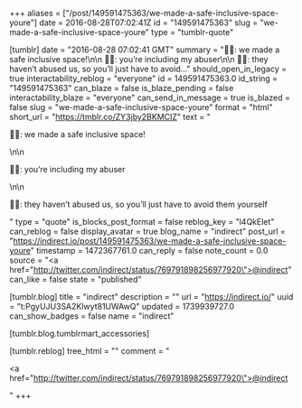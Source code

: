 +++
aliases = ["/post/149591475363/we-made-a-safe-inclusive-space-youre"]
date = 2016-08-28T07:02:41Z
id = "149591475363"
slug = "we-made-a-safe-inclusive-space-youre"
type = "tumblr-quote"

[tumblr]
date = "2016-08-28 07:02:41 GMT"
summary = "👩🏻: we made a safe inclusive space!\n\n 👩🏾: you’re including my abuser\n\n 👩🏻: they haven’t abused us, so you’ll just have to avoid..."
should_open_in_legacy = true
interactability_reblog = "everyone"
id = 149591475363.0
id_string = "149591475363"
can_blaze = false
is_blaze_pending = false
interactability_blaze = "everyone"
can_send_in_message = true
is_blazed = false
slug = "we-made-a-safe-inclusive-space-youre"
format = "html"
short_url = "https://tmblr.co/ZY3jby2BKMCIZ"
text = "<p>👩🏻: we made a safe inclusive space!</p>\n\n<p>👩🏾: you’re including my abuser</p>\n\n<p>👩🏻: they haven&rsquo;t abused us, so you&rsquo;ll just have to avoid them yourself</p>"
type = "quote"
is_blocks_post_format = false
reblog_key = "l4QkElet"
can_reblog = false
display_avatar = true
blog_name = "indirect"
post_url = "https://indirect.io/post/149591475363/we-made-a-safe-inclusive-space-youre"
timestamp = 1472367761.0
can_reply = false
note_count = 0.0
source = "<a href=\"http://twitter.com/indirect/status/769791898256977920\">@indirect</a>"
can_like = false
state = "published"

[tumblr.blog]
title = "indirect"
description = ""
url = "https://indirect.io/"
uuid = "t:PgyUJU3SA2Klwyt81UWAwQ"
updated = 1739939727.0
can_show_badges = false
name = "indirect"

[tumblr.blog.tumblrmart_accessories]

[tumblr.reblog]
tree_html = ""
comment = "<p><a href=\"http://twitter.com/indirect/status/769791898256977920\">@indirect</a></p>"
+++

